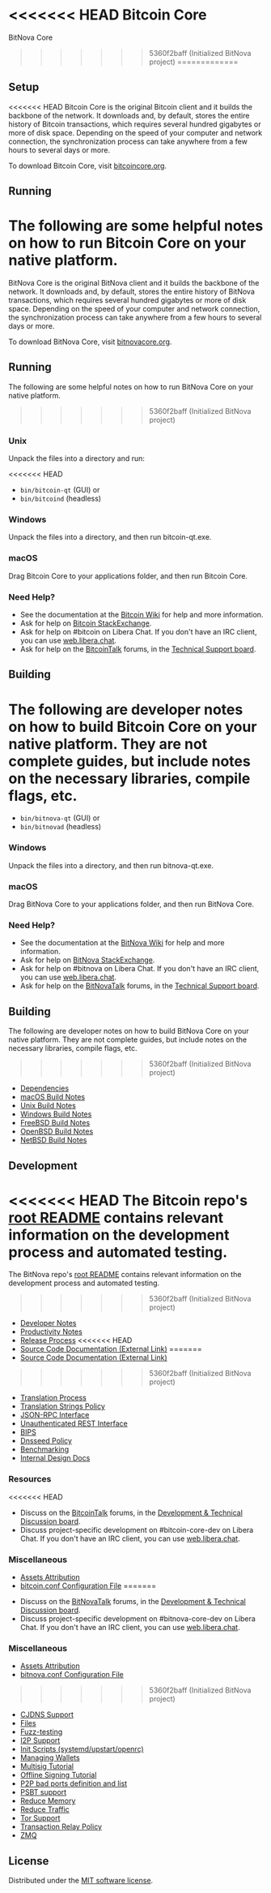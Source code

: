 <<<<<<< HEAD
Bitcoin Core
=======
BitNova Core
>>>>>>> 5360f2baff (Initialized BitNova project)
=============

Setup
---------------------
<<<<<<< HEAD
Bitcoin Core is the original Bitcoin client and it builds the backbone of the network. It downloads and, by default, stores the entire history of Bitcoin transactions, which requires several hundred gigabytes or more of disk space. Depending on the speed of your computer and network connection, the synchronization process can take anywhere from a few hours to several days or more.

To download Bitcoin Core, visit [bitcoincore.org](https://bitcoincore.org/en/download/).

Running
---------------------
The following are some helpful notes on how to run Bitcoin Core on your native platform.
=======
BitNova Core is the original BitNova client and it builds the backbone of the network. It downloads and, by default, stores the entire history of BitNova transactions, which requires several hundred gigabytes or more of disk space. Depending on the speed of your computer and network connection, the synchronization process can take anywhere from a few hours to several days or more.

To download BitNova Core, visit [bitnovacore.org](https://bitnovacore.org/en/download/).

Running
---------------------
The following are some helpful notes on how to run BitNova Core on your native platform.
>>>>>>> 5360f2baff (Initialized BitNova project)

### Unix

Unpack the files into a directory and run:

<<<<<<< HEAD
- `bin/bitcoin-qt` (GUI) or
- `bin/bitcoind` (headless)

### Windows

Unpack the files into a directory, and then run bitcoin-qt.exe.

### macOS

Drag Bitcoin Core to your applications folder, and then run Bitcoin Core.

### Need Help?

* See the documentation at the [Bitcoin Wiki](https://en.bitcoin.it/wiki/Main_Page)
for help and more information.
* Ask for help on [Bitcoin StackExchange](https://bitcoin.stackexchange.com).
* Ask for help on #bitcoin on Libera Chat. If you don't have an IRC client, you can use [web.libera.chat](https://web.libera.chat/#bitcoin).
* Ask for help on the [BitcoinTalk](https://bitcointalk.org/) forums, in the [Technical Support board](https://bitcointalk.org/index.php?board=4.0).

Building
---------------------
The following are developer notes on how to build Bitcoin Core on your native platform. They are not complete guides, but include notes on the necessary libraries, compile flags, etc.
=======
- `bin/bitnova-qt` (GUI) or
- `bin/bitnovad` (headless)

### Windows

Unpack the files into a directory, and then run bitnova-qt.exe.

### macOS

Drag BitNova Core to your applications folder, and then run BitNova Core.

### Need Help?

* See the documentation at the [BitNova Wiki](https://en.bitnova.it/wiki/Main_Page)
for help and more information.
* Ask for help on [BitNova StackExchange](https://bitnova.stackexchange.com).
* Ask for help on #bitnova on Libera Chat. If you don't have an IRC client, you can use [web.libera.chat](https://web.libera.chat/#bitnova).
* Ask for help on the [BitNovaTalk](https://bitnovatalk.org/) forums, in the [Technical Support board](https://bitnovatalk.org/index.php?board=4.0).

Building
---------------------
The following are developer notes on how to build BitNova Core on your native platform. They are not complete guides, but include notes on the necessary libraries, compile flags, etc.
>>>>>>> 5360f2baff (Initialized BitNova project)

- [Dependencies](dependencies.md)
- [macOS Build Notes](build-osx.md)
- [Unix Build Notes](build-unix.md)
- [Windows Build Notes](build-windows-msvc.md)
- [FreeBSD Build Notes](build-freebsd.md)
- [OpenBSD Build Notes](build-openbsd.md)
- [NetBSD Build Notes](build-netbsd.md)

Development
---------------------
<<<<<<< HEAD
The Bitcoin repo's [root README](/README.md) contains relevant information on the development process and automated testing.
=======
The BitNova repo's [root README](/README.md) contains relevant information on the development process and automated testing.
>>>>>>> 5360f2baff (Initialized BitNova project)

- [Developer Notes](developer-notes.md)
- [Productivity Notes](productivity.md)
- [Release Process](release-process.md)
<<<<<<< HEAD
- [Source Code Documentation (External Link)](https://doxygen.bitcoincore.org/)
=======
- [Source Code Documentation (External Link)](https://doxygen.bitnovacore.org/)
>>>>>>> 5360f2baff (Initialized BitNova project)
- [Translation Process](translation_process.md)
- [Translation Strings Policy](translation_strings_policy.md)
- [JSON-RPC Interface](JSON-RPC-interface.md)
- [Unauthenticated REST Interface](REST-interface.md)
- [BIPS](bips.md)
- [Dnsseed Policy](dnsseed-policy.md)
- [Benchmarking](benchmarking.md)
- [Internal Design Docs](design/)

### Resources
<<<<<<< HEAD
* Discuss on the [BitcoinTalk](https://bitcointalk.org/) forums, in the [Development & Technical Discussion board](https://bitcointalk.org/index.php?board=6.0).
* Discuss project-specific development on #bitcoin-core-dev on Libera Chat. If you don't have an IRC client, you can use [web.libera.chat](https://web.libera.chat/#bitcoin-core-dev).

### Miscellaneous
- [Assets Attribution](assets-attribution.md)
- [bitcoin.conf Configuration File](bitcoin-conf.md)
=======
* Discuss on the [BitNovaTalk](https://bitnovatalk.org/) forums, in the [Development & Technical Discussion board](https://bitnovatalk.org/index.php?board=6.0).
* Discuss project-specific development on #bitnova-core-dev on Libera Chat. If you don't have an IRC client, you can use [web.libera.chat](https://web.libera.chat/#bitnova-core-dev).

### Miscellaneous
- [Assets Attribution](assets-attribution.md)
- [bitnova.conf Configuration File](bitnova-conf.md)
>>>>>>> 5360f2baff (Initialized BitNova project)
- [CJDNS Support](cjdns.md)
- [Files](files.md)
- [Fuzz-testing](fuzzing.md)
- [I2P Support](i2p.md)
- [Init Scripts (systemd/upstart/openrc)](init.md)
- [Managing Wallets](managing-wallets.md)
- [Multisig Tutorial](multisig-tutorial.md)
- [Offline Signing Tutorial](offline-signing-tutorial.md)
- [P2P bad ports definition and list](p2p-bad-ports.md)
- [PSBT support](psbt.md)
- [Reduce Memory](reduce-memory.md)
- [Reduce Traffic](reduce-traffic.md)
- [Tor Support](tor.md)
- [Transaction Relay Policy](policy/README.md)
- [ZMQ](zmq.md)

License
---------------------
Distributed under the [MIT software license](/COPYING).

